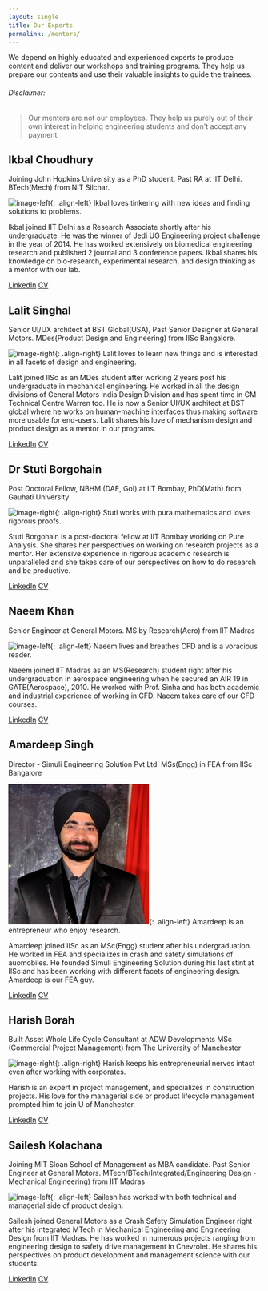 ```yaml
---
layout: single
title: Our Experts
permalink: /mentors/
---
```


We depend on highly educated and experienced experts to produce content and deliver our workshops and training programs. They help us prepare our contents and use their valuable insights to guide the trainees.

###### Disclaimer: 

> Our mentors are not our employees. They help us purely out of their own interest in helping engineering students and don't accept any payment.

## Ikbal Choudhury

Joining John Hopkins University as a PhD student. Past RA at IIT Delhi. BTech(Mech) from NIT Silchar.

![image-left](http://theawesomer.com/photos/2010/06/060410_Facebook_profile_pic_1.jpg){: .align-left} Ikbal loves tinkering with new ideas and finding solutions to problems.

Ikbal joined IIT Delhi as a Research Associate shortly after his undergraduate. He was the winner of Jedi UG Engineering project challenge in the year of 2014. He has worked extensively on biomedical engineering research and published 2 journal and 3 conference papers. Ikbal shares his knowledge on bio-research, experimental research, and design thinking as a mentor with our lab. 

[LinkedIn](https://www.linkedin.com/in/ikbal-choudhury-a7577686) [CV](https://demlabs.github.io/pdf/ikbal_c.pdf)

## Lalit Singhal

Senior UI/UX architect at BST Global(USA), Past Senior Designer at General Motors. MDes(Product Design and Engineering) from IISc Bangalore.

![image-right](http://theawesomer.com/photos/2010/06/060410_Facebook_profile_pic_1.jpg){: .align-right} Lalit loves to learn new things and is interested in all facets of design and engineering.

Lalit joined IISc as an MDes student after working 2 years post his undergraduate in mechanical engineering. He worked in all the design divisions of General Motors India Design Division and has spent time in GM Technical Centre Warren too. He is now a Senior UI/UX architect at BST global where he works on human-machine interfaces thus making software more usable for end-users. Lalit shares his love of mechanism design and product design as a mentor in our programs.

[LinkedIn](https://www.linkedin.com/in/lalit-singhal-b9a0147) [CV](https://demlabs.github.io/pdf/lalit_s.pdf)

## Dr Stuti Borgohain

Post Doctoral Fellow, NBHM (DAE, GoI) at IIT Bombay, PhD(Math) from Gauhati University

![image-right](http://theawesomer.com/photos/2010/06/060410_Facebook_profile_pic_1.jpg){: .align-right} Stuti works with pura mathematics and loves rigorous proofs.

Stuti Borgohain is a post-doctoral fellow at IIT Bombay working on Pure Analysis. She shares her perspectives on working on research projects as a mentor. Her extensive experience in rigorous academic research is unparalleled and she takes care of our perspectives on how to do research and be productive.

[LinkedIn](https://in.linkedin.com/in/naeemkhan88) [CV](https://demlabs.github.io/pdf/stuti_b.pdf)

## Naeem Khan

Senior Engineer at General Motors. MS by Research(Aero) from IIT Madras

![image-left](http://theawesomer.com/photos/2010/06/060410_Facebook_profile_pic_1.jpg){: .align-left} Naeem lives and breathes CFD and is a voracious reader.

Naeem joined IIT Madras as an MS(Research) student right after his undergraduation in aerospace engineering when he secured an AIR 19 in GATE(Aerospace), 2010. He worked with Prof. Sinha and has both academic and industrial experience of working in CFD. Naeem takes care of our CFD courses.

[LinkedIn](https://in.linkedin.com/in/naeemkhan88) [CV](https://demlabs.github.io/pdf/naeem_k.pdf)

## Amardeep Singh

Director - Simuli Engineering Solution Pvt Ltd. MSs(Engg) in FEA from IISc Bangalore

![image-left](/images/mentor_amardeep.jpg){: .align-left} Amardeep is an entrepreneur who enjoy research.

Amardeep joined IISc as an MSc(Engg) student after his undergraduation. He worked in FEA and specializes in crash and safety simulations of auomobiles. He founded Simuli Engineering Solution during his last stint at IISc and has been working with different facets of engineering design. Amardeep is our FEA guy.

[LinkedIn](https://www.linkedin.com/in/amardeep-singh-95927a40) [CV](https://demlabs.github.io/pdf/amardeep_s.pdf)

## Harish Borah

Built Asset Whole Life Cycle Consultant at ADW Developments
MSc (Commercial Project Management) from The University of Manchester

![image-right](http://theawesomer.com/photos/2010/06/060410_Facebook_profile_pic_1.jpg){: .align-right} Harish keeps his entrepreneurial nerves intact even after working with corporates.

Harish is an expert in project management, and specializes in construction projects. His love for the managerial side or product lifecycle management prompted him to join U of Manchester.

[LinkedIn](https://www.linkedin.com/in/harishborah) [CV](https://demlabs.github.io/pdf/harish_b.pdf)

## Sailesh Kolachana

Joining MIT Sloan School of Management as MBA candidate. Past Senior Engineer at General Motors. MTech/BTech(Integrated/Engineering Design - Mechanical Engineering) from IIT Madras

![image-left](http://theawesomer.com/photos/2010/06/060410_Facebook_profile_pic_1.jpg){: .align-left} Sailesh has worked with both technical and managerial side of product design.

Sailesh joined General Motors as a Crash Safety Simulation Engineer right after his integrated MTech in Mechanical Engineering and Engineering Design from IIT Madras. He has worked in numerous projects ranging from engineering design to safety drive management in Chevrolet. He shares his perspectives on product development and management science with our students.

[LinkedIn](https://www.linkedin.com/in/sailesh-kolachana-321a8936) [CV](https://demlabs.github.io/pdf/sailesh_k.pdf)
